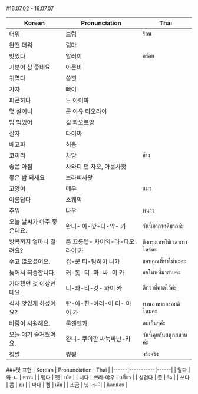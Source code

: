 #16.07.02 - 16.07.07

| Korean | Pronunciation | Thai |
|------|-----------|------|
| 더워 | 브럼 | ร้อน |
| 완전 더워 | 럼마 |  |
| 맛있다 | 알러이 | อร่อย |
| 기분이 참 좋네요 | 아론비 |  |
| 귀엽다 | 쏨찟 |  |
| 가자 | 빠이 |  |
| 피곤하다 | 느 아이마 |  |
| 몇 살이니 | 쿤 아유 타오라이 |  |
| 밥 먹었어 | 김 콰오르양 |  |
| 잘자 | 타이짜 |  |
| 배고파 | 히웅 |  |
| 코끼리 | 차앙 | ช้าง |
| 좋은 아침 | 사와디 던 차오, 아룬사왓 |  |
| 좋은 밤 되세요 | 브라띠사왓 |  |
| 고양이 | 메우 | แมว |
| 아름답다 | 소웨익 |  |
| 추워 | 나우 | หนาว |
| 오늘 날씨가 아주 좋은데요. | 완니- 아-깟-디-막- 카 | วันนี้อากาศดีมากค่ะ |
| 방콕까지 얼마나 걸려요? | 틍 끄룽텝- 차이외-라-타오라이 카 | ถึงกรุงเทพใช้เวลาเท่าไหร่คะ |
| 수고 많으셨어요. | 컵-쿤 티-탐하이 나카 | ขอบคุณที่ทำให้นะคะ |
| 늦어서 죄송합니다. | 커-톳-티-마-싸-이 카 | ขอโทษที่มาสายค่ะ |
| 기대했던 것 이상인데요. | 디-꽈-티-캇- 와이 카 | ดีกว่าที่คาดไว้ค่ะ |
| 식사 맛있게 하셨어요? | 탄-아-한-아러-이 디- 마이 카 | ทานอาหารอร่อยดีไหมคะ |
| 바람이 시원해요. | 롬옌옌카 | ลมเย็นๆค่ะ |
| 오늘 얘기 즐거웠어요. | 완니- 쿠이깐 싸눅싸난-카 | วันนี้คุยกันสนุกสนานค่ะ |
| 정말 | 찡찡 | จริงจริง |

###맛 표현
| Korean | Pronunciation | Thai |
|------|-----------|------|
| 달다 | 와-ㄴ | หวาน |
| 맵다 | 펫 | เผ็ด |
| 시다 | 쁘리-야우 | เปรี้ยว |
| 싱겁다 | 쯧 | จืด |
| 쓰다 | 콤 | ขม |
| 짜다 | 켐 | เค็ม |
| 조금 | 닛 너-이 | นิดหน่อย |